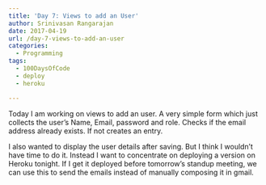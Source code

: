 ```yaml
---
title: 'Day 7: Views to add an User'
author: Srinivasan Rangarajan
date: 2017-04-19
url: /day-7-views-to-add-an-user
categories:
  - Programming
tags:
  - 100DaysOfCode
  - deploy
  - heroku

---
```

Today I am working on views to add an user. A very simple form which just collects the user&#8217;s Name, Email, password and role. Checks if the email address already exists. If not creates an entry.

<!--more-->

I also wanted to display the user details after saving. But I think I wouldn&#8217;t have time to do it. Instead I want to concentrate on deploying a version on Heroku tonight. If I get it deployed before tomorrow&#8217;s standup meeting, we can use this to send the emails instead of manually composing it in gmail.